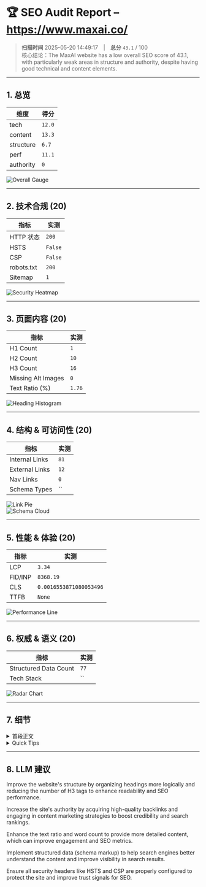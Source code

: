 # 🏆 SEO Audit Report – https://www.maxai.co/

> **扫描时间** 2025-05-20 14:49:17 | **总分** `43.1` / 100  
> 核心结论：The MaxAI website has a low overall SEO score of 43.1, with particularly weak areas in structure and authority, despite having good technical and content elements.

---

## 1. 总览

| 维度 | 得分 |
|------|------|
| tech | `12.0` |
| content | `13.3` |
| structure | `6.7` |
| perf | `11.1` |
| authority | `0` |

![Overall Gauge](gauge.png)

---

## 2. 技术合规 (20)

| 指标 | 实测 |
|------|------|
| HTTP 状态 | `200` |
| HSTS | `False` |
| CSP | `False` |
| robots.txt | `200` |
| Sitemap | `1` |

![Security Heatmap](security_heatmap.png)

---

## 3. 页面内容 (20)

| 指标 | 实测 |
|------|------|
| H1 Count | `1` |
| H2 Count | `10` |
| H3 Count | `16` |
| Missing Alt Images | `0` |
| Text Ratio (%) | `1.76` |

![Heading Histogram](headings.png)

---

## 4. 结构 & 可访问性 (20)

| 指标 | 实测 |
|------|------|
| Internal Links | `81` |
| External Links | `12` |
| Nav Links | `0` |
| Schema Types | `` |

![Link Pie](links.png)  
![Schema Cloud](schema_cloud.png)

---

## 5. 性能 & 体验 (20)


| 指标 | 实测 |
|------|------|
| LCP | `3.34` |
| FID/INP | `8368.19` |
| CLS | `0.0016553871080053496` |
| TTFB | `None` |

![Performance Line](perf_line.png)

---

## 6. 权威 & 语义 (20)

| 指标 | 实测 |
|------|------|
| Structured Data Count | `77` |
| Tech Stack | `` |

![Radar Chart](radar.png)

---

## 7. 细节

<details>
<summary>首段正文</summary>

`MaxAI`
</details>

<details>
<summary>Quick Tips</summary>


- ⚠️ 文字占比 1.76%（疑似 CSR）

</details>

---

## 8. LLM 建议

Improve the website's structure by organizing headings more logically and reducing the number of H3 tags to enhance readability and SEO performance.

Increase the site's authority by acquiring high-quality backlinks and engaging in content marketing strategies to boost credibility and search rankings.

Enhance the text ratio and word count to provide more detailed content, which can improve engagement and SEO metrics.

Implement structured data (schema markup) to help search engines better understand the content and improve visibility in search results.

Ensure all security headers like HSTS and CSP are properly configured to protect the site and improve trust signals for SEO.
